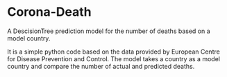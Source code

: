 # Corona-Death
A DescisionTree prediction model for the number of deaths based on a model country. 

It is a simple python code based on the data provided by European Centre for Disease Prevention and Control. The model takes a country as a model country and compare the number of actual and predicted deaths. 
